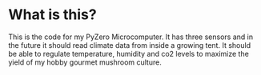 # What is this?
This is the code for my PyZero Microcomputer. It has three sensors and in 
the future it should read climate data from inside a growing tent. It should 
be able to regulate temperature, humidity and co2 levels to maximize the yield
of my hobby gourmet mushroom culture.
